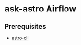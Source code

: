 # ask-astro Airflow

## Prerequisites

- [astro-cli](https://docs.astronomer.io/astro/cli/overview)
